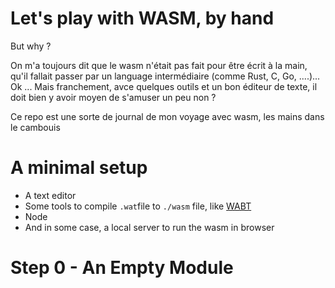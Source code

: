 # Let's play with WASM, by hand

But why ? 

On m'a toujours dit que le wasm n'était pas fait pour être écrit à la main, qu'il fallait passer par un language intermédiaire (comme Rust, C, Go, ....)... Ok ... Mais franchement, avce quelques outils et un bon éditeur de texte, il doit bien y avoir moyen de s'amuser un peu non ?

Ce repo est une sorte de journal de mon voyage avec wasm, les mains dans le cambouis


# A minimal setup
- A text editor
- Some tools to compile `.wat`file to `./wasm` file, like [WABT](https://github.com/WebAssembly/wabt)
- Node
- And in some case, a local server to run the wasm in browser

# Step 0 - An Empty Module
